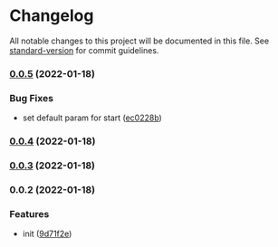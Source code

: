 # Changelog

All notable changes to this project will be documented in this file. See [standard-version](https://github.com/conventional-changelog/standard-version) for commit guidelines.

### [0.0.5](https://github.com/Krivega/stats-peerconnection/compare/v0.0.4...v0.0.5) (2022-01-18)

### Bug Fixes

- set default param for start ([ec0228b](https://github.com/Krivega/stats-peerconnection/commit/ec0228b087c10018ae826f265e1f327245acae21))

### [0.0.4](https://github.com/Krivega/stats-peerconnection/compare/v0.0.3...v0.0.4) (2022-01-18)

### [0.0.3](https://github.com/Krivega/stats-peerconnection/compare/v0.0.2...v0.0.3) (2022-01-18)

### 0.0.2 (2022-01-18)

### Features

- init ([9d71f2e](https://github.com/Krivega/stats-peerconnection/commit/9d71f2e05fbdd1ea2f7b1a9152391588fc61c046))
